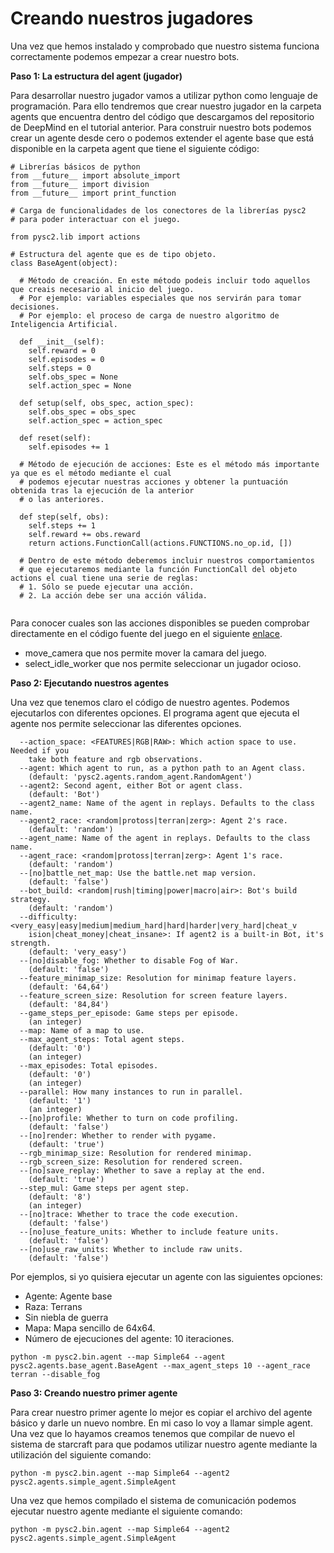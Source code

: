 # Creando nuestros jugadores

Una vez que hemos instalado y comprobado que nuestro sistema funciona correctamente podemos empezar a crear nuestro bots. 

**Paso 1: La estructura del agent (jugador)**

Para desarrollar nuestro jugador vamos a utilizar python como lenguaje de programación. Para ello tendremos que crear nuestro jugador en la carpeta agents que encuentra dentro del código que descargamos del repositorio de DeepMind en el tutorial anterior. Para construir nuestro bots podemos crear un agente desde cero o podemos extender el agente base que está disponible en la carpeta agent que tiene el siguiente código:

```
# Librerías básicos de python 
from __future__ import absolute_import
from __future__ import division
from __future__ import print_function

# Carga de funcionalidades de los conectores de la librerías pysc2
# para poder interactuar con el juego. 

from pysc2.lib import actions

# Estructura del agente que es de tipo objeto.
class BaseAgent(object):

  # Método de creación. En este método podeis incluir todo aquellos que creais necesario al inicio del juego.
  # Por ejemplo: variables especiales que nos servirán para tomar decisiones. 
  # Por ejemplo: el proceso de carga de nuestro algoritmo de Inteligencia Artificial. 
  
  def __init__(self):
    self.reward = 0
    self.episodes = 0
    self.steps = 0
    self.obs_spec = None
    self.action_spec = None

  def setup(self, obs_spec, action_spec):
    self.obs_spec = obs_spec
    self.action_spec = action_spec
  
  def reset(self):
    self.episodes += 1

  # Método de ejecución de acciones: Este es el método más importante ya que es el método mediante el cual 
  # podemos ejecutar nuestras acciones y obtener la puntuación obtenida tras la ejecución de la anterior 
  # o las anteriores. 
  
  def step(self, obs):
    self.steps += 1
    self.reward += obs.reward
    return actions.FunctionCall(actions.FUNCTIONS.no_op.id, [])
    
  # Dentro de este método deberemos incluir nuestros comportamientos
  # que ejecutaremos mediante la función FunctionCall del objeto actions el cual tiene una serie de reglas:
  # 1. Sólo se puede ejecutar una acción. 
  # 2. La acción debe ser una acción válida.
  
```
Para conocer cuales son las acciones disponibles se pueden comprobar directamente en el código fuente del juego en el siguiente [enlace](https://github.com/deepmind/pysc2/blob/master/pysc2/lib/actions.py).

*  move_camera que nos permite mover la camara del juego. 
*  select_idle_worker que nos permite seleccionar un jugador ocioso. 

**Paso 2: Ejecutando nuestros agentes**

Una vez que tenemos claro el código de nuestro agentes. Podemos ejecutarlos con diferentes opciones. El programa agent que ejecuta el agente nos permite seleccionar 
las diferentes opciones. 

```
  --action_space: <FEATURES|RGB|RAW>: Which action space to use. Needed if you
    take both feature and rgb observations.
  --agent: Which agent to run, as a python path to an Agent class.
    (default: 'pysc2.agents.random_agent.RandomAgent')
  --agent2: Second agent, either Bot or agent class.
    (default: 'Bot')
  --agent2_name: Name of the agent in replays. Defaults to the class name.
  --agent2_race: <random|protoss|terran|zerg>: Agent 2's race.
    (default: 'random')
  --agent_name: Name of the agent in replays. Defaults to the class name.
  --agent_race: <random|protoss|terran|zerg>: Agent 1's race.
    (default: 'random')
  --[no]battle_net_map: Use the battle.net map version.
    (default: 'false')
  --bot_build: <random|rush|timing|power|macro|air>: Bot's build strategy.
    (default: 'random')
  --difficulty: <very_easy|easy|medium|medium_hard|hard|harder|very_hard|cheat_v
    ision|cheat_money|cheat_insane>: If agent2 is a built-in Bot, it's strength.
    (default: 'very_easy')
  --[no]disable_fog: Whether to disable Fog of War.
    (default: 'false')
  --feature_minimap_size: Resolution for minimap feature layers.
    (default: '64,64')
  --feature_screen_size: Resolution for screen feature layers.
    (default: '84,84')
  --game_steps_per_episode: Game steps per episode.
    (an integer)
  --map: Name of a map to use.
  --max_agent_steps: Total agent steps.
    (default: '0')
    (an integer)
  --max_episodes: Total episodes.
    (default: '0')
    (an integer)
  --parallel: How many instances to run in parallel.
    (default: '1')
    (an integer)
  --[no]profile: Whether to turn on code profiling.
    (default: 'false')
  --[no]render: Whether to render with pygame.
    (default: 'true')
  --rgb_minimap_size: Resolution for rendered minimap.
  --rgb_screen_size: Resolution for rendered screen.
  --[no]save_replay: Whether to save a replay at the end.
    (default: 'true')
  --step_mul: Game steps per agent step.
    (default: '8')
    (an integer)
  --[no]trace: Whether to trace the code execution.
    (default: 'false')
  --[no]use_feature_units: Whether to include feature units.
    (default: 'false')
  --[no]use_raw_units: Whether to include raw units.
    (default: 'false')
```

Por ejemplos, si yo quisiera ejecutar un agente con las siguientes opciones:

* Agente: Agente base
* Raza: Terrans
* Sin niebla de guerra
* Mapa: Mapa sencillo de 64x64. 
* Número de ejecuciones del agente: 10 iteraciones. 

```
python -m pysc2.bin.agent --map Simple64 --agent pysc2.agents.base_agent.BaseAgent --max_agent_steps 10 --agent_race terran --disable_fog
```


**Paso 3: Creando nuestro primer agente**

Para crear nuestro primer agente lo mejor es copiar el archivo del agente básico y darle un nuevo nombre. En mi caso lo voy a llamar simple agent. Una vez que lo hayamos creamos tenemos que compilar de nuevo el sistema de starcraft para que podamos utilizar nuestro agente mediante la utilización del siguiente comando:

```
python -m pysc2.bin.agent --map Simple64 --agent2 pysc2.agents.simple_agent.SimpleAgent
```

Una vez que hemos compilado el sistema de comunicación podemos ejecutar nuestro agente mediante el siguiente comando:

```
python -m pysc2.bin.agent --map Simple64 --agent2 pysc2.agents.simple_agent.SimpleAgent
```
